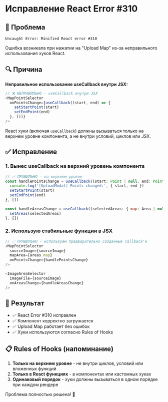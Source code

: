 # Исправление React Error #310

## 🐛 Проблема
```
Uncaught Error: Minified React error #310
```
Ошибка возникала при нажатии на "Upload Map" из-за неправильного использования хуков React.

## 🔍 Причина
**Неправильное использование useCallback внутри JSX:**
```javascript
// ❌ НЕПРАВИЛЬНО - useCallback внутри JSX
<MapPointSelector 
  onPointsChange={useCallback((start, end) => {
    setStartPoint(start)
    setEndPoint(end)
  }, [])}
/>
```

React хуки (включая `useCallback`) должны вызываться только на верхнем уровне компонента, а не внутри условий, циклов или JSX.

## ✅ Исправление

### 1. Вынес useCallback на верхний уровень компонента
```javascript
// ✅ ПРАВИЛЬНО - на верхнем уровне
const handlePointsChange = useCallback((start: Point | null, end: Point | null) => {
  console.log('[UploadModal] Points changed:', { start, end })
  setStartPoint(start)
  setEndPoint(end)
}, [])

const handleAreasChange = useCallback((selectedAreas: { map: Area | null; legend: Area | null; column: Area | null }) => {
  setAreas(selectedAreas)
}, [])
```

### 2. Использую стабильные функции в JSX
```javascript
// ✅ ПРАВИЛЬНО - используем предварительно созданные callback'и
<MapPointSelector 
  sourceImage={sourceImage}
  mapArea={areas.map}
  onPointsChange={handlePointsChange}
/>

<ImageAreaSelector 
  imageFile={sourceImage}
  onAreasChange={handleAreasChange}
/>
```

## 🎯 Результат
- ✅ React Error #310 исправлен
- ✅ Компонент корректно загружается
- ✅ Upload Map работает без ошибок
- ✅ Хуки используются согласно Rules of Hooks

## 📋 Rules of Hooks (напоминание)
1. **Только на верхнем уровне** - не внутри циклов, условий или вложенных функций
2. **Только в React функциях** - в компонентах или кастомных хуках
3. **Одинаковый порядок** - хуки должны вызываться в одном порядке при каждом рендере

Проблема полностью решена! 🎉